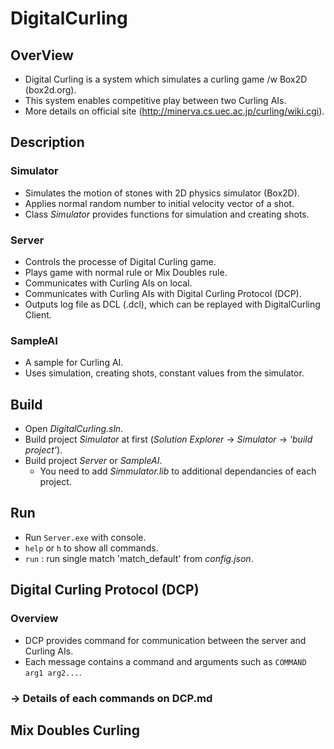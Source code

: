 # DigitalCurling

## OverView
 * Digital Curling is a system which simulates a curling game /w Box2D (box2d.org).
 * This system enables competitive play between two Curling AIs.
 * More details on official site (http://minerva.cs.uec.ac.jp/curling/wiki.cgi).

## Description
### Simulator
* Simulates the motion of stones with 2D physics simulator (Box2D).
* Applies normal random number to initial velocity vector of a shot.
* Class *Simulator* provides functions for simulation and creating shots. 


### Server
* Controls the processe of Digital Curling game.
* Plays game with normal rule or Mix Doubles rule.
* Communicates with Curling AIs on local.
* Communicates with Curling AIs with Digital Curling Protocol (DCP).
* Outputs log file as DCL (.dcl), which can be replayed with DigitalCurling Client.

### SampleAI
* A sample for Curling AI.
* Uses simulation, creating shots, constant values from the simulator.

## Build
* Open *DigitalCurling.sln*.
* Build project *Simulator* at first (*Solution Explorer* -> *Simulator* -> *'build project'*).
* Build project *Server* or *SampleAI*.
   * You need to add *Simmulator.lib* to additional dependancies of each project.

## Run
* Run `Server.exe` with console.
* `help` or `h` to show all commands.
* `run` : run single match 'match_default' from  *config.json*.

## Digital Curling Protocol (DCP)
### Overview
* DCP provides command for communication between the server and Curling AIs.
* Each message contains a command and arguments such as `COMMAND arg1 arg2...`.

### -> Details of each commands on DCP.md

## Mix Doubles Curling